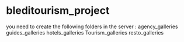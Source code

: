 # bleditourism_project
you need to create the following folders in the server :
agency_galleries
guides_galleries
hotels_galleries
Tourism_galleries
resto_galleries

